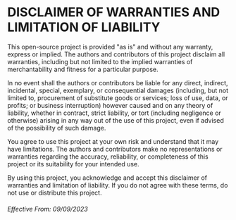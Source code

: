 # DISCLAIMER OF WARRANTIES AND LIMITATION OF LIABILITY

This open-source project is provided "as is" and without any warranty, express or implied. The authors and contributors of this project disclaim all warranties, including but not limited to the implied warranties of merchantability and fitness for a particular purpose. 

In no event shall the authors or contributors be liable for any direct, indirect, incidental, special, exemplary, or consequential damages (including, but not limited to, procurement of substitute goods or services; loss of use, data, or profits; or business interruption) however caused and on any theory of liability, whether in contract, strict liability, or tort (including negligence or otherwise) arising in any way out of the use of this project, even if advised of the possibility of such damage.

You agree to use this project at your own risk and understand that it may have limitations. The authors and contributors make no representations or warranties regarding the accuracy, reliability, or completeness of this project or its suitability for your intended use. 

By using this project, you acknowledge and accept this disclaimer of warranties and limitation of liability. If you do not agree with these terms, do not use or distribute this project.

###### Effective From: 09/09/2023
